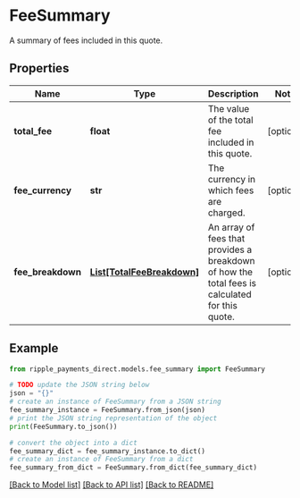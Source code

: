 # FeeSummary

A summary of fees included in this quote.

## Properties

Name | Type | Description | Notes
------------ | ------------- | ------------- | -------------
**total_fee** | **float** | The value of the total fee included in this quote. | [optional] 
**fee_currency** | **str** | The currency in which fees are charged. | [optional] 
**fee_breakdown** | [**List[TotalFeeBreakdown]**](TotalFeeBreakdown.md) | An array of fees that provides a breakdown of how the total fees is calculated for this quote. | [optional] 

## Example

```python
from ripple_payments_direct.models.fee_summary import FeeSummary

# TODO update the JSON string below
json = "{}"
# create an instance of FeeSummary from a JSON string
fee_summary_instance = FeeSummary.from_json(json)
# print the JSON string representation of the object
print(FeeSummary.to_json())

# convert the object into a dict
fee_summary_dict = fee_summary_instance.to_dict()
# create an instance of FeeSummary from a dict
fee_summary_from_dict = FeeSummary.from_dict(fee_summary_dict)
```
[[Back to Model list]](../README.md#documentation-for-models) [[Back to API list]](../README.md#documentation-for-api-endpoints) [[Back to README]](../README.md)


